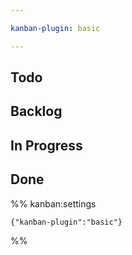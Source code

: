 ```yaml
---

kanban-plugin: basic

---
```


## Todo



## Backlog



## In Progress



## Done





%% kanban:settings
```
{"kanban-plugin":"basic"}
```
%%